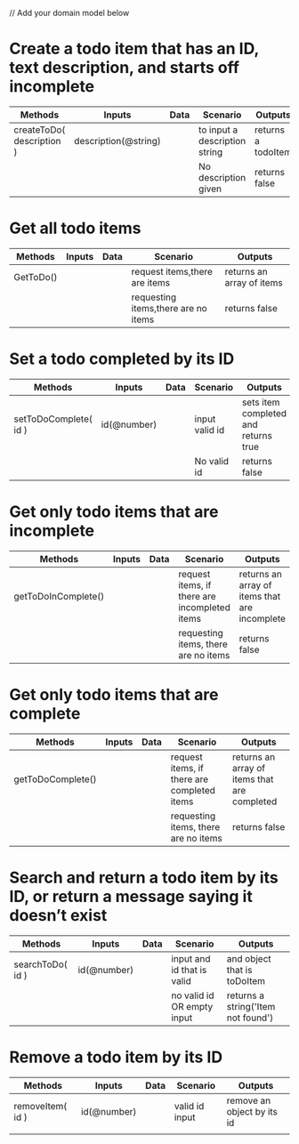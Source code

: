 // Add your domain model below

# Create a todo item that has an ID, text description, and starts off incomplete

| Methods | Inputs | Data | Scenario | Outputs
| ------ | ------ | ------ | ----- | -----
| createToDo(  description ) |  description(@string) | | to input a description string | returns a todoItem
|||| No description given | returns false

# Get all todo items

| Methods | Inputs | Data | Scenario | Outputs
| ------ | ------ | ------ | ----- | -----
| GetToDo() | | | request items,there are items | returns an array of items
|||| requesting items,there are no items | returns false

# Set a todo completed by its ID

| Methods | Inputs | Data | Scenario | Outputs
| ------ | ------ | ------ | ----- | -----
| setToDoComplete( id ) |  id(@number) | | input valid id | sets item completed and returns true
|||| No valid id | returns false

# Get only todo items that are incomplete

| Methods | Inputs | Data | Scenario | Outputs
| ------ | ------ | ------ | ----- | -----
| getToDoInComplete() | | | request items, if there are incompleted items | returns an array of items that are incomplete
|||| requesting items, there are no items | returns false

# Get only todo items that are complete

| Methods | Inputs | Data | Scenario | Outputs
| ------ | ------ | ------ | ----- | -----
| getToDoComplete() | | | request items, if there are completed items | returns an array of items that are completed
|||| requesting items, there are no items | returns false

# Search and return a todo item by its ID, or return a message saying it doesn’t exist

| Methods | Inputs | Data | Scenario | Outputs
| ------ | ------ | ------ | ----- | -----
| searchToDo( id ) | id(@number) | | input and id that is valid | and object that is toDoItem
| ||| no valid id OR empty input | returns a string('Item not found')

# Remove a todo item by its ID

| Methods | Inputs | Data | Scenario | Outputs
| ------ | ------ | ------ | ----- | -----
| removeItem( id ) | id(@number) | | valid id input | remove an object by its id 
|||| 
